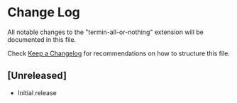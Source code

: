 # Change Log

All notable changes to the "termin-all-or-nothing" extension will be documented in this file.

Check [Keep a Changelog](http://keepachangelog.com/) for recommendations on how to structure this file.

## [Unreleased]

- Initial release

